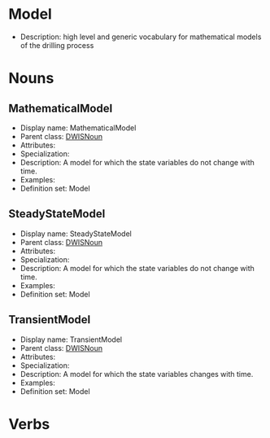 # Model<!-- DEFINITION SET HEADER -->
- Description: high level and generic vocabulary for mathematical models of the drilling process
# Nouns
## MathematicalModel <!-- NOUN -->
- Display name: MathematicalModel
- Parent class: [DWISNoun](./DWISSemantics.md#DWISNoun)
- Attributes:
- Specialization:
- Description: A model for which the state variables do not change with time.
- Examples:
- Definition set: Model
## SteadyStateModel <!-- NOUN -->
- Display name: SteadyStateModel
- Parent class: [DWISNoun](./DWISSemantics.md#DWISNoun)
- Attributes:
- Specialization:
- Description: A model for which the state variables do not change with time.
- Examples:
- Definition set: Model
## TransientModel <!-- NOUN -->
- Display name: TransientModel
- Parent class: [DWISNoun](./DWISSemantics.md#DWISNoun)
- Attributes:
- Specialization:
- Description: A model for which the state variables changes with time.
- Examples:
- Definition set: Model
# Verbs
